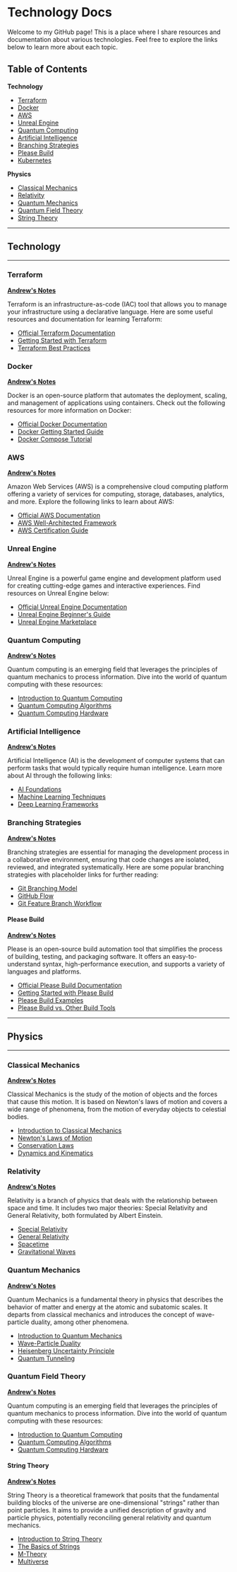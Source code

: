 # Technology Docs

Welcome to my GitHub page! This is a place where I share resources and documentation about various technologies. Feel free to explore the links below to learn more about each topic.

## Table of Contents

**Technology**
- [Terraform](#terraform)
- [Docker](#docker)
- [AWS](#aws)
- [Unreal Engine](#unreal-engine)
- [Quantum Computing](#quantum-computing)
- [Artificial Intelligence](#artificial-intelligence)
- [Branching Strategies](#branching-strategies)
- [Please Build](#please-build)
- [Kubernetes](#kubernetes)

**Physics**
- [Classical Mechanics](#classical-mechanics)
- [Relativity](#relativity)
- [Quantum Mechanics](#quantum-mechanics)
- [Quantum Field Theory](#quantum-field-theory)
- [String Theory](#string-theory)

---
## Technology
---

### Terraform
**[Andrew's Notes](docs/technology/terraform.html)**

Terraform is an infrastructure-as-code (IAC) tool that allows you to manage your infrastructure using a declarative language. Here are some useful resources and documentation for learning Terraform:

- [Official Terraform Documentation](https://www.terraform.io/docs/index.html)
- [Getting Started with Terraform](https://upcloud.com/resources/tutorials/get-started-terraform)
- [Terraform Best Practices](https://www.terraform-best-practices.com/)

### Docker
**[Andrew's Notes](docs/technology/docker.html)**

Docker is an open-source platform that automates the deployment, scaling, and management of applications using containers. Check out the following resources for more information on Docker:

- [Official Docker Documentation](#placeholder-link)
- [Docker Getting Started Guide](#placeholder-link)
- [Docker Compose Tutorial](#placeholder-link)

### AWS
**[Andrew's Notes](docs/technology/aws.html)**

Amazon Web Services (AWS) is a comprehensive cloud computing platform offering a variety of services for computing, storage, databases, analytics, and more. Explore the following links to learn about AWS:

- [Official AWS Documentation](#placeholder-link)
- [AWS Well-Architected Framework](#placeholder-link)
- [AWS Certification Guide](#placeholder-link)

### Unreal Engine
**[Andrew's Notes](docs/technology/unreal.html)**

Unreal Engine is a powerful game engine and development platform used for creating cutting-edge games and interactive experiences. Find resources on Unreal Engine below:

- [Official Unreal Engine Documentation](#placeholder-link)
- [Unreal Engine Beginner's Guide](#placeholder-link)
- [Unreal Engine Marketplace](#placeholder-link)

### Quantum Computing
**[Andrew's Notes](docs/technology/quantumcomputing.html)**

Quantum computing is an emerging field that leverages the principles of quantum mechanics to process information. Dive into the world of quantum computing with these resources:

- [Introduction to Quantum Computing](#placeholder-link)
- [Quantum Computing Algorithms](#placeholder-link)
- [Quantum Computing Hardware](#placeholder-link)

### Artificial Intelligence
**[Andrew's Notes](docs/technology/ai.html)**

Artificial Intelligence (AI) is the development of computer systems that can perform tasks that would typically require human intelligence. Learn more about AI through the following links:

- [AI Foundations](#placeholder-link)
- [Machine Learning Techniques](#placeholder-link)
- [Deep Learning Frameworks](#placeholder-link)

### Branching Strategies
**[Andrew's Notes](docs/technology/branching.html)**

Branching strategies are essential for managing the development process in a collaborative environment, ensuring that code changes are isolated, reviewed, and integrated systematically. Here are some popular branching strategies with placeholder links for further reading:

- [Git Branching Model](https://docs.github.com/en/pull-requests/collaborating-with-pull-requests/proposing-changes-to-your-work-with-pull-requests/about-branches)
- [GitHub Flow](https://docs.github.com/en/get-started/quickstart/github-flow)
- [Git Feature Branch Workflow](https://www.atlassian.com/git/tutorials/comparing-workflows/feature-branch-workflow)

#### Please Build
**[Andrew's Notes](docs/please-build.html)**

Please is an open-source build automation tool that simplifies the process of building, testing, and packaging software. It offers an easy-to-understand syntax, high-performance execution, and supports a variety of languages and platforms.

- [Official Please Build Documentation](https://please.build/)
- [Getting Started with Please Build](https://please.build/quickstart.html)
- [Please Build Examples](https://github.com/thought-machine/please-examples)
- [Please Build vs. Other Build Tools](https://please.build/faq.html)

---
## Physics
---

### Classical Mechanics
**[Andrew's Notes](docs/physics/classical.html)**

Classical Mechanics is the study of the motion of objects and the forces that cause this motion. It is based on Newton's laws of motion and covers a wide range of phenomena, from the motion of everyday objects to celestial bodies.

- [Introduction to Classical Mechanics](#placeholder-link)
- [Newton's Laws of Motion](#placeholder-link)
- [Conservation Laws](#placeholder-link)
- [Dynamics and Kinematics](#placeholder-link)

### Relativity
**[Andrew's Notes](docs/physics/relativity.html)**

Relativity is a branch of physics that deals with the relationship between space and time. It includes two major theories: Special Relativity and General Relativity, both formulated by Albert Einstein.

- [Special Relativity](#placeholder-link)
- [General Relativity](#placeholder-link)
- [Spacetime](#placeholder-link)
- [Gravitational Waves](#placeholder-link)

### Quantum Mechanics
**[Andrew's Notes](docs/physics/quantum.html)**

Quantum Mechanics is a fundamental theory in physics that describes the behavior of matter and energy at the atomic and subatomic scales. It departs from classical mechanics and introduces the concept of wave-particle duality, among other phenomena.

- [Introduction to Quantum Mechanics](#placeholder-link)
- [Wave-Particle Duality](#placeholder-link)
- [Heisenberg Uncertainty Principle](#placeholder-link)
- [Quantum Tunneling](#placeholder-link)

### Quantum Field Theory
**[Andrew's Notes](docs/physics/quantum-field-theory.html)**

Quantum computing is an emerging field that leverages the principles of quantum mechanics to process information. Dive into the world of quantum computing with these resources:

- [Introduction to Quantum Computing](#placeholder-link)
- [Quantum Computing Algorithms](#placeholder-link)
- [Quantum Computing Hardware](#placeholder-link)

#### String Theory
**[Andrew's Notes](docs/physics/string-theory.html)**

String Theory is a theoretical framework that posits that the fundamental building blocks of the universe are one-dimensional "strings" rather than point particles. It aims to provide a unified description of gravity and particle physics, potentially reconciling general relativity and quantum mechanics.

- [Introduction to String Theory](#placeholder-link)
- [The Basics of Strings](#placeholder-link)
- [M-Theory](#placeholder-link)
- [Multiverse](#placeholder-link)

